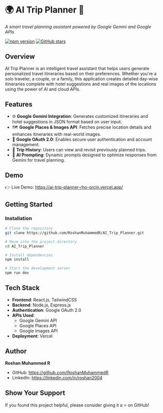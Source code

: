 🌍 AI Trip Planner 🚀
====================

*A smart travel planning assistant powered by Google Gemini and Google APIs*

[![npm version](https://img.shields.io/npm/v/package.json.svg)](https://www.npmjs.com/package/package.json)
[![GitHub stars](https://img.shields.io/github/stars/RoshanMuhammedR/AI_Trip_Planner?style=social)](https://github.com/RoshanMuhammedR/AI_Trip_Planner/stargazers)

Overview
--------

AI Trip Planner is an intelligent travel assistant that helps users generate personalized travel itineraries based on their preferences. Whether you're a solo traveler, a couple, or a family, this application creates detailed day-wise itineraries complete with hotel suggestions and real images of the locations using the power of AI and cloud APIs.

Features
--------

- 🌐 **Google Gemini Integration**: Generates customized itineraries and hotel suggestions in JSON format based on user input.
- 🗺️ **Google Places & Images API**: Fetches precise location details and enhances itineraries with real-world images.
- 👤 **Google OAuth 2.0**: Enables secure user authentication and account management.
- 📜 **Trip History**: Users can view and revisit previously planned trips.
- 🧠 **AI Prompting**: Dynamic prompts designed to optimize responses from Gemini for travel planning.

Demo
----

👉 Live Demo: https://ai-trip-planner-rho-orcin.vercel.app/

Getting Started
---------------

### Installation

```bash
# Clone the repository
git clone https://github.com/RoshanMuhammedR/AI_Trip_Planner.git

# Move into the project directory
cd AI_Trip_Planner

# Install dependencies
npm install

# Start the development server
npm run dev
```

Tech Stack
----------

- **Frontend**: React.js, TailwindCSS
- **Backend**: Node.js, Express.js
- **Authentication**: Google OAuth 2.0
- **APIs Used**:
  - Google Gemini API
  - Google Places API
  - Google Images API
- **Deployment**: Vercel

Author
------

**Roshan Muhammed R**

- GitHub: https://github.com/RoshanMuhammedR
- LinkedIn: https://linkedin.com/in/roshan2004

Show Your Support
-----------------

If you found this project helpful, please consider giving it a ⭐️ on GitHub!
